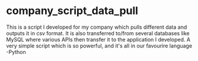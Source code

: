 # company_script_data_pull
 This is a script I developed for my company which pulls different data and outputs it in csv format.  It is also transferred to/from several databases like MySQL where various APIs then transfer it to the application I developed. A very simple script which is so powerful, and it's all in our favourire language -Python
